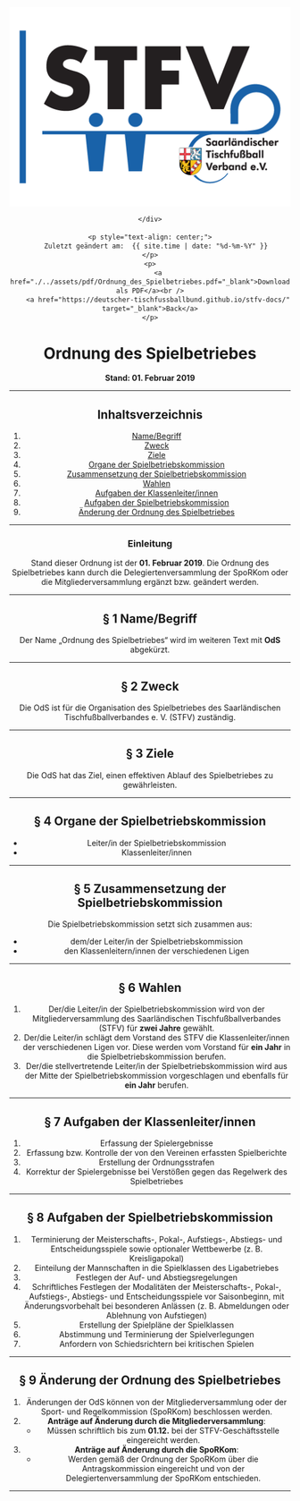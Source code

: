 <div class="html-only" style="text-align: center;">
    <div class="title" style="text-align: center;">
        <img src="images/STFV-LOGO.png" alt="STFV Logo" style="display: block; margin: 0 auto;" />
        
    </div>

    <p style="text-align: center;">
       Zuletzt geändert am:  {{ site.time | date: "%d-%m-%Y" }}
    </p>
    <p>
        <a href="./../assets/pdf/Ordnung_des_Spielbetriebes.pdf="_blank">Download als PDF</a><br />
        <a href="https://deutscher-tischfussballbund.github.io/stfv-docs/" target="_blank">Back</a>
    </p>
</div>


# Ordnung des Spielbetriebes

**Stand: 01. Februar 2019**

---

## Inhaltsverzeichnis

1. [Name/Begriff](#namebegriff)
2. [Zweck](#zweck)
3. [Ziele](#ziele)
4. [Organe der Spielbetriebskommission](#organe-der-spielbetriebskommission)
5. [Zusammensetzung der Spielbetriebskommission](#zusammensetzung-der-spielbetriebskommission)
6. [Wahlen](#wahlen)
7. [Aufgaben der Klassenleiter/innen](#aufgaben-der-klassenleiterinnen)
8. [Aufgaben der Spielbetriebskommission](#aufgaben-der-spielbetriebskommission)
9. [Änderung der Ordnung des Spielbetriebes](#änderung-der-ordnung-des-spielbetriebes)

---

### Einleitung

Stand dieser Ordnung ist der **01. Februar 2019**. Die Ordnung des Spielbetriebes kann durch die Delegiertenversammlung der SpoRKom oder die Mitgliederversammlung ergänzt bzw. geändert werden.

---

## § 1 Name/Begriff

Der Name „Ordnung des Spielbetriebes“ wird im weiteren Text mit **OdS** abgekürzt.

---

## § 2 Zweck

Die OdS ist für die Organisation des Spielbetriebes des Saarländischen Tischfußballverbandes e. V. (STFV) zuständig.

---

## § 3 Ziele

Die OdS hat das Ziel, einen effektiven Ablauf des Spielbetriebes zu gewährleisten.

---

## § 4 Organe der Spielbetriebskommission

- Leiter/in der Spielbetriebskommission
- Klassenleiter/innen

---

## § 5 Zusammensetzung der Spielbetriebskommission

Die Spielbetriebskommission setzt sich zusammen aus:

- dem/der Leiter/in der Spielbetriebskommission
- den Klassenleitern/innen der verschiedenen Ligen

---

## § 6 Wahlen

1. Der/die Leiter/in der Spielbetriebskommission wird von der Mitgliederversammlung des Saarländischen Tischfußballverbandes (STFV) für **zwei Jahre** gewählt.
2. Der/die Leiter/in schlägt dem Vorstand des STFV die Klassenleiter/innen der verschiedenen Ligen vor. Diese werden vom Vorstand für **ein Jahr** in die Spielbetriebskommission berufen.
3. Der/die stellvertretende Leiter/in der Spielbetriebskommission wird aus der Mitte der Spielbetriebskommission vorgeschlagen und ebenfalls für **ein Jahr** berufen.

---

## § 7 Aufgaben der Klassenleiter/innen

1. Erfassung der Spielergebnisse
2. Erfassung bzw. Kontrolle der von den Vereinen erfassten Spielberichte
3. Erstellung der Ordnungsstrafen
4. Korrektur der Spielergebnisse bei Verstößen gegen das Regelwerk des Spielbetriebes

---

## § 8 Aufgaben der Spielbetriebskommission

1. Terminierung der Meisterschafts-, Pokal-, Aufstiegs-, Abstiegs- und Entscheidungsspiele sowie optionaler Wettbewerbe (z. B. Kreisligapokal)
2. Einteilung der Mannschaften in die Spielklassen des Ligabetriebes
3. Festlegen der Auf- und Abstiegsregelungen
4. Schriftliches Festlegen der Modalitäten der Meisterschafts-, Pokal-, Aufstiegs-, Abstiegs- und Entscheidungsspiele vor Saisonbeginn, mit Änderungsvorbehalt bei besonderen Anlässen (z. B. Abmeldungen oder Ablehnung von Aufstiegen)
5. Erstellung der Spielpläne der Spielklassen
6. Abstimmung und Terminierung der Spielverlegungen
7. Anfordern von Schiedsrichtern bei kritischen Spielen

---

## § 9 Änderung der Ordnung des Spielbetriebes

1. Änderungen der OdS können von der Mitgliederversammlung oder der Sport- und Regelkommission (SpoRKom) beschlossen werden.
2. **Anträge auf Änderung durch die Mitgliederversammlung**:
   - Müssen schriftlich bis zum **01.12.** bei der STFV-Geschäftsstelle eingereicht werden.
3. **Anträge auf Änderung durch die SpoRKom**:
   - Werden gemäß der Ordnung der SpoRKom über die Antragskommission eingereicht und von der Delegiertenversammlung der SpoRKom entschieden.

---
